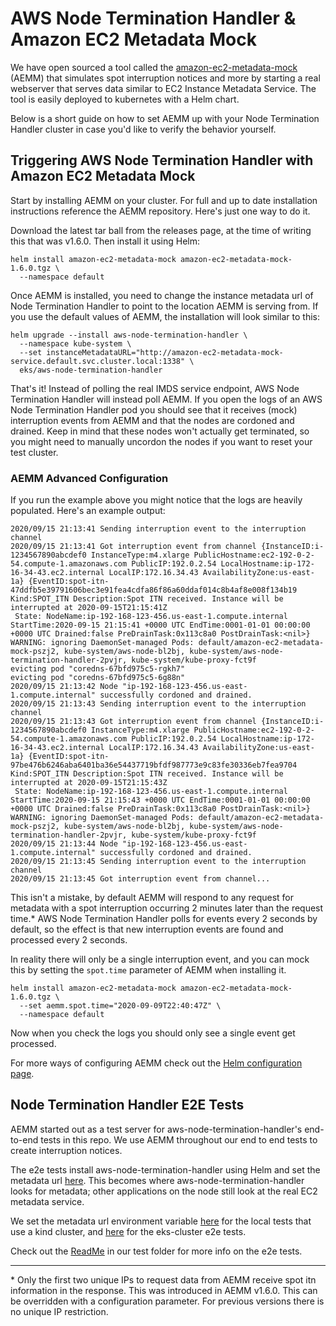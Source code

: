 # AWS Node Termination Handler & Amazon EC2 Metadata Mock

We have open sourced a tool called the [amazon-ec2-metadata-mock](https://github.com/aws/amazon-ec2-metadata-mock) (AEMM)
that simulates spot interruption notices and more by starting a real webserver that serves data similar to EC2 Instance
Metadata Service. The tool is easily deployed to kubernetes with a Helm chart.

Below is a short guide on how to set AEMM up with your Node Termination Handler cluster in case you'd like to verify the
behavior yourself.

## Triggering AWS Node Termination Handler with Amazon EC2 Metadata Mock

Start by installing AEMM on your cluster. For full and up to date installation instructions reference the AEMM repository.
Here's just one way to do it.

Download the latest tar ball from the releases page, at the time of writing this that was v1.6.0. Then install it using
Helm:
```
helm install amazon-ec2-metadata-mock amazon-ec2-metadata-mock-1.6.0.tgz \
  --namespace default
```

Once AEMM is installed, you need to change the instance metadata url of Node Termination Handler to point
to the location AEMM is serving from. If you use the default values of AEMM, the installation will look similar to this:
```
helm upgrade --install aws-node-termination-handler \
  --namespace kube-system \
  --set instanceMetadataURL="http://amazon-ec2-metadata-mock-service.default.svc.cluster.local:1338" \
  eks/aws-node-termination-handler
```

That's it! Instead of polling the real IMDS service endpoint, AWS Node Termination Handler will instead poll AEMM.
If you open the logs of an AWS Node Termination Handler pod you should see that it receives (mock) interruption
events from AEMM and that the nodes are cordoned and drained. Keep in mind that these nodes won't actually get terminated,
so you might need to manually uncordon the nodes if you want to reset your test cluster.

### AEMM Advanced Configuration
If you run the example above you might notice that the logs are heavily populated. Here's an example output:
```
2020/09/15 21:13:41 Sending interruption event to the interruption channel
2020/09/15 21:13:41 Got interruption event from channel {InstanceID:i-1234567890abcdef0 InstanceType:m4.xlarge PublicHostname:ec2-192-0-2-54.compute-1.amazonaws.com PublicIP:192.0.2.54 LocalHostname:ip-172-16-34-43.ec2.internal LocalIP:172.16.34.43 AvailabilityZone:us-east-1a} {EventID:spot-itn-47ddfb5e39791606bec3e91fea4cdfa86f86a60ddaf014c8b4af8e008f134b19 Kind:SPOT_ITN Description:Spot ITN received. Instance will be interrupted at 2020-09-15T21:15:41Z
 State: NodeName:ip-192-168-123-456.us-east-1.compute.internal StartTime:2020-09-15 21:15:41 +0000 UTC EndTime:0001-01-01 00:00:00 +0000 UTC Drained:false PreDrainTask:0x113c8a0 PostDrainTask:<nil>}
WARNING: ignoring DaemonSet-managed Pods: default/amazon-ec2-metadata-mock-pszj2, kube-system/aws-node-bl2bj, kube-system/aws-node-termination-handler-2pvjr, kube-system/kube-proxy-fct9f
evicting pod "coredns-67bfd975c5-rgkh7"
evicting pod "coredns-67bfd975c5-6g88n"
2020/09/15 21:13:42 Node "ip-192-168-123-456.us-east-1.compute.internal" successfully cordoned and drained.
2020/09/15 21:13:43 Sending interruption event to the interruption channel
2020/09/15 21:13:43 Got interruption event from channel {InstanceID:i-1234567890abcdef0 InstanceType:m4.xlarge PublicHostname:ec2-192-0-2-54.compute-1.amazonaws.com PublicIP:192.0.2.54 LocalHostname:ip-172-16-34-43.ec2.internal LocalIP:172.16.34.43 AvailabilityZone:us-east-1a} {EventID:spot-itn-97be476b6246aba6401ba36e54437719bfdf987773e9c83fe30336eb7fea9704 Kind:SPOT_ITN Description:Spot ITN received. Instance will be interrupted at 2020-09-15T21:15:43Z
 State: NodeName:ip-192-168-123-456.us-east-1.compute.internal StartTime:2020-09-15 21:15:43 +0000 UTC EndTime:0001-01-01 00:00:00 +0000 UTC Drained:false PreDrainTask:0x113c8a0 PostDrainTask:<nil>}
WARNING: ignoring DaemonSet-managed Pods: default/amazon-ec2-metadata-mock-pszj2, kube-system/aws-node-bl2bj, kube-system/aws-node-termination-handler-2pvjr, kube-system/kube-proxy-fct9f
2020/09/15 21:13:44 Node "ip-192-168-123-456.us-east-1.compute.internal" successfully cordoned and drained.
2020/09/15 21:13:45 Sending interruption event to the interruption channel
2020/09/15 21:13:45 Got interruption event from channel...
```

This isn't a mistake, by default AEMM will respond to any request for metadata with a spot interruption occurring 2 minutes
later than the request time.\* AWS Node Termination Handler polls for events every 2 seconds by default, so the effect is
that new interruption events are found and processed every 2 seconds. 

In reality there will only be a single interruption event, and you can mock this by setting the `spot.time` parameter of
AEMM when installing it. 
```
helm install amazon-ec2-metadata-mock amazon-ec2-metadata-mock-1.6.0.tgz \
  --set aemm.spot.time="2020-09-09T22:40:47Z" \
  --namespace default
```

Now when you check the logs you should only see a single event get processed. 

For more ways of configuring AEMM check out the [Helm configuration page](https://github.com/aws/amazon-ec2-metadata-mock/tree/main/helm/amazon-ec2-metadata-mock).

## Node Termination Handler E2E Tests

AEMM started out as a test server for aws-node-termination-handler's end-to-end tests in this repo. We use AEMM throughout
our end to end tests to create interruption notices.

The e2e tests install aws-node-termination-handler using Helm and set the metadata url [here](https://github.com/aws/aws-node-termination-handler/blob/main/test/e2e/spot-interruption-test#L36).
This becomes where aws-node-termination-handler looks for metadata; other applications on the node still look at the real
EC2 metadata service.

We set the metadata url environment variable [here](https://github.com/aws/aws-node-termination-handler/blob/main/test/k8s-local-cluster-test/run-test#L18)
for the local tests that use a kind cluster, and [here](https://github.com/aws/aws-node-termination-handler/blob/main/test/eks-cluster-test/run-test#L117)
for the eks-cluster e2e tests.

Check out the [ReadMe](https://github.com/aws/aws-node-termination-handler/tree/main/test) in our test folder for more
info on the e2e tests. 

---

\* Only the first two unique IPs to request data from AEMM receive spot itn information in the response. This was introduced
in AEMM v1.6.0. This can be overridden with a configuration parameter. For previous versions there is no unique IP restriction.
